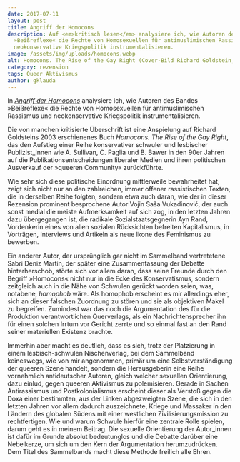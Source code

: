 ```yaml
---
date: 2017-07-11
layout: post
title: Angriff der Homocons
description: Auf <em>kritisch lesen</em> analysiere ich, wie Autoren des Bandes
  »Beißreflexe« die Rechte von Homosexuellen für antimuslimischen Rassismus und
  neokonservative Kriegspolitik instrumentalisieren.
image: /assets/img/uploads/homocons.webp
alt: Homocons. The Rise of the Gay Right (Cover-Bild Richard Goldstein, 2003)
category: rezension
tags: Queer Aktivismus
author: gklauda
---
```

In *[Angriff der Homocons](https://kritisch-lesen.de/rezension/angriff-der-homocons)* analysiere ich, wie Autoren des Bandes »Beißreflexe« die Rechte von Homosexuellen für antimuslimischen Rassismus und neokonservative Kriegspolitik instrumentalisieren.

Die von manchen kritisierte Überschrift ist eine Anspielung auf Richard Goldsteins 2003 erschienenes Buch *Homocons. The Rise of the Gay Right*, das den Aufstieg einer Reihe konservativer schwuler und lesbischer Publizist_innen wie A. Sullivan, C. Paglia und B. Bawer in den 90er Jahren auf die Publikationsentscheidungen liberaler Medien und ihren politischen Ausverkauf der »queeren Community« zurückführte.

Wie sehr sich diese politische Einordnung mittlerweile bewahrheitet hat, zeigt sich nicht nur an den zahlreichen, immer offener rassistischen Texten, die in derselben Reihe folgten, sondern etwa auch daran, wie der in dieser Rezension prominent besprochene Autor Vojin Saša Vukadinović, der auch sonst medial die meiste Aufmerksamkeit auf sich zog, in den letzten Jahren dazu übergegangen ist, die radikale Sozialstaatsgegnerin Ayn Rand, Vordenkerin eines von allen sozialen Rücksichten befreiten Kapitalismus, in Vorträgen, Interviews und Artikeln als neue Ikone des Feminismus zu bewerben.

Ein anderer Autor, der ursprünglich gar nicht im Sammelband vertretetene Sabri Deniz Martin, der später eine Zusammenfassung der Debatte hinterherschob, störte sich vor allem daran, dass seine Freunde durch den Begriff »Homocons« nicht nur in die Ecke des Konservatismus, sondern zeitgleich auch in die Nähe von Schwulen gerückt worden seien, was, notabene, <em>homophob</em> wäre. Als homophob erscheint es mir allerdings eher, sich an dieser falschen Zuordnung zu stören und sie als objektiven Makel zu begreifen. Zumindest war das noch die Argumentation des für die Produktion verantwortlichen Querverlags, als ein Nachrichtensprecher ihn für einen solchen Irrtum vor Gericht zerrte und so einmal fast an den Rand seiner materiellen Existenz brachte.

Immerhin aber macht es deutlich, dass es sich, trotz der Platzierung in einem lesbisch-schwulen Nischenverlag, bei dem Sammelband keineswegs, wie von mir angenommen, primär um eine Selbstverständigung der queeren Szene handelt, sondern die Herausgeberin eine Reihe vornehmlich antideutscher Autoren, gleich welcher sexuellen Orientierung, dazu einlud, gegen queeren Aktivismus zu polemisieren. Gerade in Sachen Antirassismus und Postkolonialismus erscheint dieser als Verstoß gegen die Doxa einer bestimmten, aus der Linken abgezweigten Szene, die sich in den letzten Jahren vor allem dadurch auszeichnete, Kriege und Massaker in den Ländern des globalen Südens mit einer westlichen Zivilisierungsmission zu rechtfertigen. Wie und warum Schwule hierfür eine zentrale Rolle spielen, darum geht es in meinem Beitrag. Die sexuelle Orientierung der Autor_innen ist dafür im Grunde absolut bedeutunglos und die Debatte darüber eine Nebelkerze, um sich um den Kern der Argumentation herumzudrücken. Dem Titel des Sammelbands macht diese Methode freilich alle Ehren.